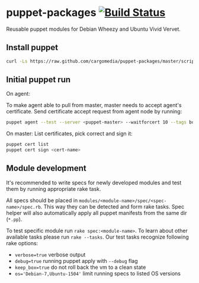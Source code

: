 puppet-packages [![Build Status](http://ci.cargomedia.ch:8080/buildStatus/icon?job=cargomedia-puppet-packages)](http://ci.cargomedia.ch:8080/job/cargomedia-puppet-packages/)
===============
Reusable puppet modules for Debian Wheezy and Ubuntu Vivid Vervet.

Install puppet
--------------
```sh
curl -Ls https://raw.github.com/cargomedia/puppet-packages/master/scripts/puppet-install.sh | bash
```

Initial puppet run
------------------
On agent:

To make agent able to pull from master, master needs to accept agent's certificate.
Send certificate accept request from agent node by running:
```sh
puppet agent --test --server <puppet-master> --waitforcert 10 --tags bootstrap
```


On master:
List certificates, pick correct and sign it:
```sh
puppet cert list
puppet cert sign <cert-name>
```

Module development
------------------
It's recommended to write specs for newly developed modules and test them by running appropriate rake task.

All specs should be placed in `modules/<module-name>/spec/<spec-name>/spec.rb`. This way they can be detected and form rake tasks.
Spec helper will also automatically apply all puppet manifests from the same dir (`*.pp`).

To test specific module run `rake spec:<module-name>`. To learn about other available tasks please run `rake --tasks`.
Our test tasks recognize following rake options:
- `verbose=true` verbose output
- `debug=true` running puppet apply with `--debug` flag
- `keep_box=true` do not roll back the vm to a clean state
- `os='Debian-7,Ubuntu-1504'` limit running specs to listed OS versions
